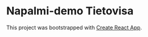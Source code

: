# Napalmi-demo Tietovisa
This project was bootstrapped with [Create React App](https://github.com/facebook/create-react-app).

